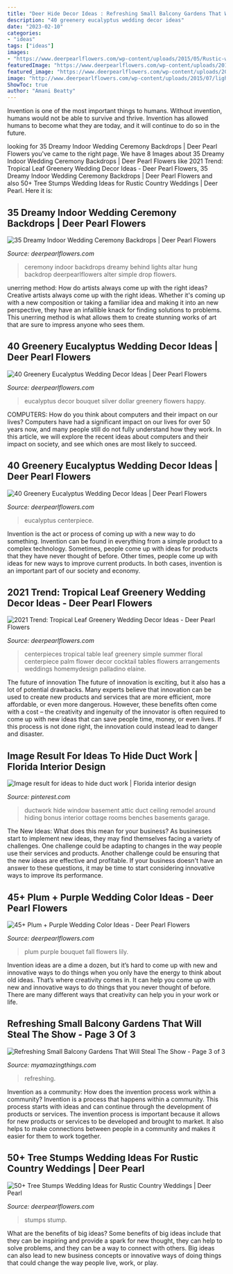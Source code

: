 ```yaml
---
title: "Deer Hide Decor Ideas : Refreshing Small Balcony Gardens That Will Steal The Show"
description: "40 greenery eucalyptus wedding decor ideas"
date: "2023-02-10"
categories:
- "ideas"
tags: ["ideas"]
images:
- "https://www.deerpearlflowers.com/wp-content/uploads/2015/05/Rustic-wedding-ideas-geometric-wedding-centerpieces-with-lights-and-wood.jpg"
featuredImage: "https://www.deerpearlflowers.com/wp-content/uploads/2015/05/Rustic-wedding-ideas-geometric-wedding-centerpieces-with-lights-and-wood.jpg"
featured_image: "https://www.deerpearlflowers.com/wp-content/uploads/2016/12/eucalyptus-wedding-centerpiece-via-Jenny-Haas-Photography.jpg"
image: "http://www.deerpearlflowers.com/wp-content/uploads/2015/07/lights-hung-behind-altar.jpg"
ShowToc: true
author: "Amani Beatty"
---
```



Invention is one of the most important things to humans. Without invention, humans would not be able to survive and thrive. Invention has allowed humans to become what they are today, and it will continue to do so in the future.

	

		
looking for 35 Dreamy Indoor Wedding Ceremony Backdrops | Deer Pearl Flowers you've came to the right page. We have 8 Images about 35 Dreamy Indoor Wedding Ceremony Backdrops | Deer Pearl Flowers like 2021 Trend: Tropical Leaf Greenery Wedding Decor Ideas - Deer Pearl Flowers, 35 Dreamy Indoor Wedding Ceremony Backdrops | Deer Pearl Flowers and also 50+ Tree Stumps Wedding Ideas for Rustic Country Weddings | Deer Pearl. Here it is:
		
    
## 35 Dreamy Indoor Wedding Ceremony Backdrops | Deer Pearl Flowers

<img loading=lazy src="http://www.deerpearlflowers.com/wp-content/uploads/2015/07/lights-hung-behind-altar.jpg" onerror="this.onerror=null;this.src='https://tse3.mm.bing.net/th?id=OIP.QFWV-iiN-yhZMev2k42C1gHaLH&amp;pid=15.1';" alt="35 Dreamy Indoor Wedding Ceremony Backdrops | Deer Pearl Flowers">

_Source: deerpearlflowers.com_

>ceremony indoor backdrops dreamy behind lights altar hung backdrop deerpearlflowers alter simple drop flowers. 

	

unerring method: How do artists always come up with the right ideas?
Creative artists always come up with the right ideas. Whether it's coming up with a new composition or taking a familiar idea and making it into an new perspective, they have an infallible knack for finding solutions to problems. This unerring method is what allows them to create stunning works of art that are sure to impress anyone who sees them.

    
## 40 Greenery Eucalyptus Wedding Decor Ideas | Deer Pearl Flowers

<img loading=lazy src="http://www.deerpearlflowers.com/wp-content/uploads/2016/12/wedding-bouquet-with-silver-dollar-eucalyptus-via-Nastja-Kovacec.jpg" onerror="this.onerror=null;this.src='https://tse4.mm.bing.net/th?id=OIP.HFnfnIY3A8TQU4LHN0-5dQHaLH&amp;pid=15.1';" alt="40 Greenery Eucalyptus Wedding Decor Ideas | Deer Pearl Flowers">

_Source: deerpearlflowers.com_

>eucalyptus decor bouquet silver dollar greenery flowers happy. 

	

COMPUTERS: How do you think about computers and their impact on our lives?
Computers have had a significant impact on our lives for over 50 years now, and many people still do not fully understand how they work. In this article, we will explore the recent ideas about computers and their impact on society, and see which ones are most likely to succeed.

    
## 40 Greenery Eucalyptus Wedding Decor Ideas | Deer Pearl Flowers

<img loading=lazy src="https://www.deerpearlflowers.com/wp-content/uploads/2016/12/eucalyptus-wedding-centerpiece-via-Jenny-Haas-Photography.jpg" onerror="this.onerror=null;this.src='https://tse3.mm.bing.net/th?id=OIP.YeVz4c5zEGmPmZNLDWxRCgHaLH&amp;pid=15.1';" alt="40 Greenery Eucalyptus Wedding Decor Ideas | Deer Pearl Flowers">

_Source: deerpearlflowers.com_

>eucalyptus centerpiece. 

	

Invention is the act or process of coming up with a new way to do something. Invention can be found in everything from a simple product to a complex technology. Sometimes, people come up with ideas for products that they have never thought of before. Other times, people come up with ideas for new ways to improve current products. In both cases, invention is an important part of our society and economy.

    
## 2021 Trend: Tropical Leaf Greenery Wedding Decor Ideas - Deer Pearl Flowers

<img loading=lazy src="https://www.deerpearlflowers.com/wp-content/uploads/2016/12/simple-palm-centerpiece-via-Elaine-Palladino.jpg" onerror="this.onerror=null;this.src='https://tse2.mm.bing.net/th?id=OIP.toxuZhuO0mQl_53V3wYJNgHaLH&amp;pid=15.1';" alt="2021 Trend: Tropical Leaf Greenery Wedding Decor Ideas - Deer Pearl Flowers">

_Source: deerpearlflowers.com_

>centerpieces tropical table leaf greenery simple summer floral centerpiece palm flower decor cocktail tables flowers arrangements weddings homemydesign palladino elaine. 

	

The future of innovation
The future of innovation is exciting, but it also has a lot of potential drawbacks. Many experts believe that innovation can be used to create new products and services that are more efficient, more affordable, or even more dangerous. However, these benefits often come with a cost – the creativity and ingenuity of the innovator is often required to come up with new ideas that can save people time, money, or even lives. If this process is not done right, the innovation could instead lead to danger and disaster.

    
## Image Result For Ideas To Hide Duct Work | Florida Interior Design

<img loading=lazy src="https://i.pinimg.com/736x/8c/4f/be/8c4fbeff409b51d8947a79dea832898c.jpg" onerror="this.onerror=null;this.src='https://tse3.mm.bing.net/th?id=OIP.1PCFrFHT91zXrHcVbyppLQHaJ4&amp;pid=15.1';" alt="Image result for ideas to hide duct work | Florida interior design">

_Source: pinterest.com_

>ductwork hide window basement attic duct ceiling remodel around hiding bonus interior cottage rooms benches basements garage. 

	

The New Ideas: What does this mean for your business?
As businesses start to implement new ideas, they may find themselves facing a variety of challenges. One challenge could be adapting to changes in the way people use their services and products. Another challenge could be ensuring that the new ideas are effective and profitable. If your business doesn't have an answer to these questions, it may be time to start considering innovative ways to improve its performance.

    
## 45+ Plum + Purple Wedding Color Ideas - Deer Pearl Flowers

<img loading=lazy src="http://www.deerpearlflowers.com/wp-content/uploads/2015/05/plum-lily-fall-wedding-bouquet.jpg" onerror="this.onerror=null;this.src='https://tse2.mm.bing.net/th?id=OIP.ANLF_y4nDWGbZN57AUy0CgHaLH&amp;pid=15.1';" alt="45+ Plum + Purple Wedding Color Ideas - Deer Pearl Flowers">

_Source: deerpearlflowers.com_

>plum purple bouquet fall flowers lily. 

	

Invention ideas are a dime a dozen, but it’s hard to come up with new and innovative ways to do things when you only have the energy to think about old ideas. That’s where creativity comes in. It can help you come up with new and innovative ways to do things that you never thought of before. There are many different ways that creativity can help you in your work or life.

    
## Refreshing Small Balcony Gardens That Will Steal The Show - Page 3 Of 3

<img loading=lazy src="https://myamazingthings.com/wp-content/uploads/2017/04/Small-Balcony-Garden-ideas-3.jpg" onerror="this.onerror=null;this.src='https://tse4.mm.bing.net/th?id=OIP.nKrD3nrKu6oEonUyjamFxgHaLH&amp;pid=15.1';" alt="Refreshing Small Balcony Gardens That Will Steal The Show - Page 3 of 3">

_Source: myamazingthings.com_

>refreshing. 

	

Invention as a community: How does the invention process work within a community?
Invention is a process that happens within a community. This process starts with ideas and can continue through the development of products or services. The invention process is important because it allows for new products or services to be developed and brought to market. It also helps to make connections between people in a community and makes it easier for them to work together.

    
## 50+ Tree Stumps Wedding Ideas For Rustic Country Weddings | Deer Pearl

<img loading=lazy src="https://www.deerpearlflowers.com/wp-content/uploads/2015/05/Rustic-wedding-ideas-geometric-wedding-centerpieces-with-lights-and-wood.jpg" onerror="this.onerror=null;this.src='https://tse3.mm.bing.net/th?id=OIP.DPHhFdpOuNcByemRTUQcNgHaLI&amp;pid=15.1';" alt="50+ Tree Stumps Wedding Ideas for Rustic Country Weddings | Deer Pearl">

_Source: deerpearlflowers.com_

>stumps stump. 

	

What are the benefits of big ideas?
Some benefits of big ideas include that they can be inspiring and provide a spark for new thought, they can help to solve problems, and they can be a way to connect with others. Big ideas can also lead to new business concepts or innovative ways of doing things that could change the way people live, work, or play.

